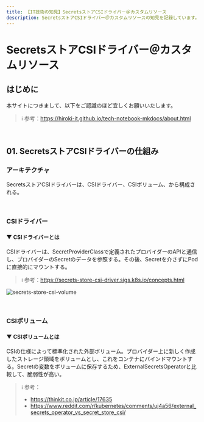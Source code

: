 ```yaml
---
title: 【IT技術の知見】SecretsストアCSIドライバー＠カスタムリソース
description: SecretsストアCSIドライバー＠カスタムリソースの知見を記録しています。
---
```


# SecretsストアCSIドライバー＠カスタムリソース

## はじめに

本サイトにつきまして、以下をご認識のほど宜しくお願いいたします。

> ℹ️ 参考：https://hiroki-it.github.io/tech-notebook-mkdocs/about.html

<br>

## 01. SecretsストアCSIドライバーの仕組み

### アーキテクチャ

SecretsストアCSIドライバーは、CSIドライバー、CSIボリューム、から構成される。

<br>

### CSIドライバー

#### ▼ CSIドライバーとは

CSIドライバーは、SecretProviderClassで定義されたプロバイダーのAPIと通信し、プロバイダーのSecretのデータを参照する。その後、Secretを介さずにPodに直接的にマウントする。

> ℹ️ 参考：https://secrets-store-csi-driver.sigs.k8s.io/concepts.html

![secrets-store-csi-volume](https://raw.githubusercontent.com/hiroki-it/tech-notebook/master/images/secrets-store-csi-volume.png)

<br>

### CSIボリューム

#### ▼ CSIボリュームとは

CSIの仕様によって標準化された外部ボリューム。プロバイダー上に新しく作成したストレージ領域をボリュームとし、これをコンテナにバインドマウントする。Secretの変数をボリュームに保存するため、ExternalSecretsOperatorと比較して、脆弱性が高い。

> ℹ️ 参考：
> 
> - https://thinkit.co.jp/article/17635
> - https://www.reddit.com/r/kubernetes/comments/uj4a56/external_secrets_operator_vs_secret_store_csi/

<br>
